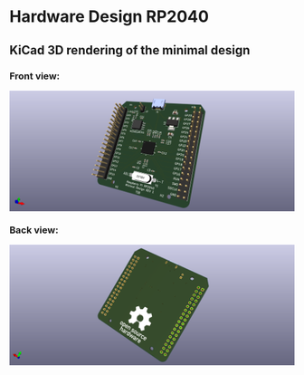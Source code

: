 # Hardware Design RP2040

## KiCad 3D rendering of the minimal design

### Front view:

<img align="middle" src="src/rp2040.png" >

### Back view:

<img align="middle" src="src/rp2040_b.png" >
